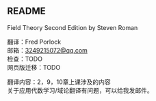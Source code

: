 ## README
Field Theory Second Edition by Steven Roman

翻译：Fred Porlock \
邮箱：3249215072@qq.com \
检查：TODO \
网页版迁移：TODO

翻译内容：2，9，10章上课涉及的内容 \
关于应用代数学习/域论翻译有问题，可以给我发邮件。